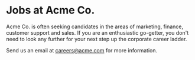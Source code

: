 # Jobs at Acme Co.

Acme Co. is often seeking candidates in the areas of marketing, finance, customer support and sales. If you are an enthusiastic go-getter, you don't need to look any further for your next step up the corporate career ladder.

Send us an email at careers@acme.com for more information.
